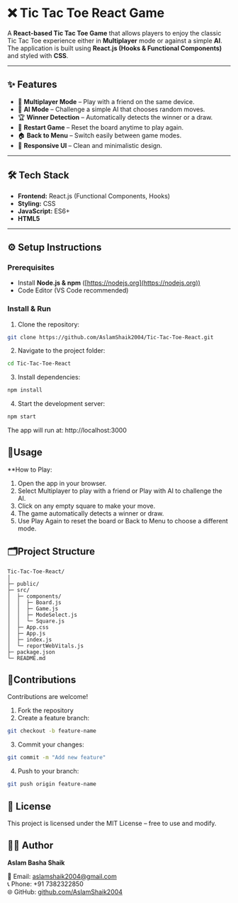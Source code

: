 # ❌ Tic Tac Toe React Game

A **React-based Tic Tac Toe Game** that allows players to enjoy the classic Tic Tac Toe experience either in **Multiplayer** mode or against a simple **AI**.  
The application is built using **React.js (Hooks & Functional Components)** and styled with **CSS**.

---

## ✨ Features
- 👥 **Multiplayer Mode** – Play with a friend on the same device.  
- 🤖 **AI Mode** – Challenge a simple AI that chooses random moves.  
- 🏆 **Winner Detection** – Automatically detects the winner or a draw.  
- 🔄 **Restart Game** – Reset the board anytime to play again.  
- 🏠 **Back to Menu** – Switch easily between game modes.  
- 🎨 **Responsive UI** – Clean and minimalistic design.

---

## 🛠️ Tech Stack
- **Frontend:** React.js (Functional Components, Hooks)  
- **Styling:** CSS  
- **JavaScript:** ES6+  
- **HTML5**  

---

## ⚙️ Setup Instructions

### Prerequisites
- Install **Node.js & npm** ([https://nodejs.org](https://nodejs.org))  
- Code Editor (VS Code recommended)  

### Install & Run
1. Clone the repository:  
```bash
git clone https://github.com/AslamShaik2004/Tic-Tac-Toe-React.git
```

2. Navigate to the project folder:
```bash
cd Tic-Tac-Toe-React
```

3. Install dependencies:
```bash
npm install
```

4. Start the development server:
```bash
npm start
```

The app will run at:
http://localhost:3000


## 🔐Usage
**How to Play:
1. Open the app in your browser.
2. Select Multiplayer to play with a friend or Play with AI to challenge the AI.
3. Click on any empty square to make your move.
4. The game automatically detects a winner or draw.
5. Use Play Again to reset the board or Back to Menu to choose a different mode.

## 🗂️Project Structure
```pgsql
Tic-Tac-Toe-React/
│
├─ public/
├─ src/
│  ├─ components/
│  │  ├─ Board.js
│  │  ├─ Game.js
│  │  ├─ ModeSelect.js
│  │  └─ Square.js
│  ├─ App.css
│  ├─ App.js
│  ├─ index.js
│  └─ reportWebVitals.js
├─ package.json
└─ README.md

```

## 🤝Contributions
Contributions are welcome!
1. Fork the repository
2. Create a feature branch:
```bash
git checkout -b feature-name
```
3. Commit your changes:
```bash
git commit -m "Add new feature"
```
4. Push to your branch:
```bash
git push origin feature-name
```

## 📜 License
This project is licensed under the MIT License – free to use and modify.

## 👨‍💻 Author
**Aslam Basha Shaik**  

📧 Email: [aslamshaik2004@gmail.com](mailto:aslamshaik2004@gmail.com)  
📞 Phone: +91 7382322850  
🌐 GitHub: [github.com/AslamShaik2004](https://github.com/AslamShaik2004)  
